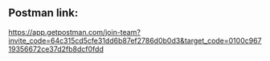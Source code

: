## Postman link:

https://app.getpostman.com/join-team?invite_code=64c315cd5cfe31dd6b87ef2786d0b0d3&target_code=0100c96719356672ce37d2fb8dcf0fdd